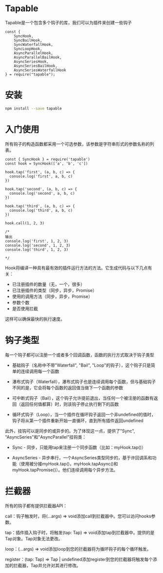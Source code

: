 # Tapable

Tapable是一个包含多个钩子的库，我们可以为插件来创建一些钩子

```JS
const {
	SyncHook,
	SyncBailHook,
	SyncWaterfallHook,
	SyncLoopHook,
	AsyncParallelHook,
	AsyncParallelBailHook,
	AsyncSeriesHook,
	AsyncSeriesBailHook,
	AsyncSeriesWaterfallHook
} = require("tapable");
```

# 安装
```sh
npm install --save tapable
```

# 入门使用

所有钩子的构造函数都采用一个可选参数，该参数是字符串形式的参数名称的列表。

```JS
const { SyncHook } = require('tapable')
const hook = SyncHook(['a', 'b', 'c'])

hook.tap('first', (a, b, c) => {
  console.log('first', a, b, c)
})

hook.tap('second', (a, b, c) => {
  console.log('second', a, b, c)
})

hook.tap('third', (a, b, c) => {
  console.log('third', a, b, c)
})

hook.call(1, 2, 3)

/*
输出
console.log('first', 1, 2, 3)
console.log('second', 1, 2, 3)
console.log('third', 1, 2, 3)

*/
```

Hook将编译一种具有最有效的插件运行方法的方法。它生成代码与以下几点有关：

* 已注册插件的数量（无，一个，很多）
* 已注册插件的类型（同步，异步，Promise）
* 使用的调用方法（同步，异步，Promise）
* 参数个数
* 是否使用拦截

这样可以确保最快的执行速度。

# 钩子类型

每一个钩子都可以注册一个或者多个回调函数，函数的执行方式取决于钩子类型

* 基础钩子（名称中不带"Waterfall", "Bail", "Loop"的钩子），这个钩子只是简单的连续调用每一个函数

* 瀑布式钩子（Waterfall），瀑布式钩子也是连续调用每个函数，但与基础钩子不同的是，它会将每个函数的返回值当做下一个函数的参数

* 可中断式钩子（Bail），这个钩子允许提前退出，当任何一个被注册的函数有返回（返回任何值都算）时，则该钩子停止执行剩下的函数

* 循环式钩子（Loop），当一个插件在循环钩子返回一个非undefined的值时，钩子将从第一个插件重新开始一直循环，直到所有插件返回undefined

此外，挂钩可以是同步的或异步的。为了体现这一点，提供了"Sync", "AsyncSeries"和"AsyncParallel"挂钩类：

* Sync - 同步，只能用tap来注册一个同步函数（比如：myHook.tap()）

* AsyncSeries - 异步串行，一个AsyncSeries类型同步的，基于许回调系和功能（使用被分接myHook.tap()，myHook.tapAsync()和myHook.tapPromise()）。他们连续调用每个异步方法。

# 拦截器
所有的钩子都有提供拦截器API：

call：钩子触发时，将(...args) => void添加call到拦截器中。您可以访问hooks参数。

tap：插件插入钩子时，将触发(tap: Tap) => void添加tap到拦截器中。提供的是Tap对象。Tap对象无法更改。

loop：(...args) => void添加loop到您的拦截器将为循环钩子的每个循环触发。

register：(tap: Tap) => Tap | undefined添加register到您的拦截器将触发每个添加的拦截器，Tap并允许对其进行修改。